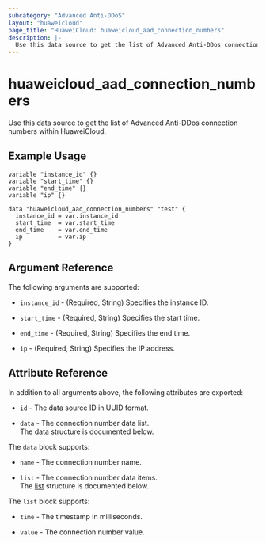 ```yaml
---
subcategory: "Advanced Anti-DDoS"
layout: "huaweicloud"
page_title: "HuaweiCloud: huaweicloud_aad_connection_numbers"
description: |-
  Use this data source to get the list of Advanced Anti-DDos connection numbers within HuaweiCloud.
---
```


# huaweicloud_aad_connection_numbers

Use this data source to get the list of Advanced Anti-DDos connection numbers within HuaweiCloud.

## Example Usage

```hcl
variable "instance_id" {}
variable "start_time" {}
variable "end_time" {}
variable "ip" {}

data "huaweicloud_aad_connection_numbers" "test" {
  instance_id = var.instance_id
  start_time  = var.start_time
  end_time    = var.end_time
  ip          = var.ip
}
```

## Argument Reference

The following arguments are supported:

* `instance_id` - (Required, String) Specifies the instance ID.

* `start_time` - (Required, String) Specifies the start time.

* `end_time` - (Required, String) Specifies the end time.

* `ip` - (Required, String) Specifies the IP address.

## Attribute Reference

In addition to all arguments above, the following attributes are exported:

* `id` - The data source ID in UUID format.

* `data` - The connection number data list.  
  The [data](#data_struct) structure is documented below.

<a name="data_struct"></a>
The `data` block supports:

* `name` - The connection number name.

* `list` - The connection number data items.  
  The [list](#list_struct) structure is documented below.

<a name="list_struct"></a>
The `list` block supports:

* `time` - The timestamp in milliseconds.

* `value` - The connection number value.
